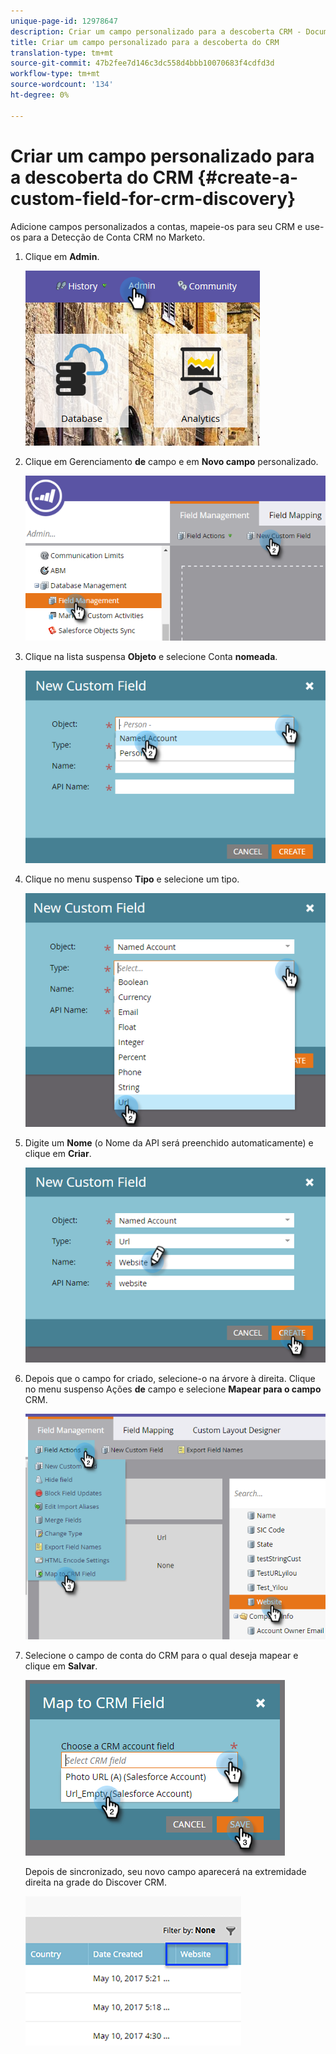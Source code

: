 ```yaml
---
unique-page-id: 12978647
description: Criar um campo personalizado para a descoberta CRM - Documentos do Marketing - Documentação do produto
title: Criar um campo personalizado para a descoberta do CRM
translation-type: tm+mt
source-git-commit: 47b2fee7d146c3dc558d4bbb10070683f4cdfd3d
workflow-type: tm+mt
source-wordcount: '134'
ht-degree: 0%

---
```



# Criar um campo personalizado para a descoberta do CRM {#create-a-custom-field-for-crm-discovery}

Adicione campos personalizados a contas, mapeie-os para seu CRM e use-os para a Detecção de Conta CRM no Marketo.

1. Clique em **Admin**.

   ![](assets/admin.png)

1. Clique em Gerenciamento **de** campo e em **Novo campo** personalizado.

   ![](assets/two-4.png)

1. Clique na lista suspensa **Objeto** e selecione Conta **nomeada**.

   ![](assets/three-3.png)

1. Clique no menu suspenso **Tipo** e selecione um tipo.

   ![](assets/four-3.png)

1. Digite um **Nome** (o Nome da API será preenchido automaticamente) e clique em **Criar**.

   ![](assets/five-3.png)

1. Depois que o campo for criado, selecione-o na árvore à direita. Clique no menu suspenso Ações **de** campo e selecione **Mapear para o campo** CRM.

   ![](assets/six-2.png)

1. Selecione o campo de conta do CRM para o qual deseja mapear e clique em **Salvar**.

   ![](assets/seven-1.png)

   Depois de sincronizado, seu novo campo aparecerá na extremidade direita na grade do Discover CRM.

   ![](assets/eight.png)

